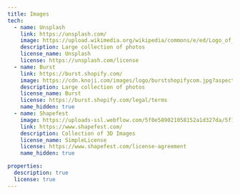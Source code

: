 ```yaml
---
title: Images
tech:
  - name: Unsplash
    link: https://unsplash.com/
    image: https://upload.wikimedia.org/wikipedia/commons/e/ed/Logo_of_Unsplash.svg
    description: Large collection of photos
    license_name: Unsplash
    license: https://unsplash.com/license
  - name: Burst
    link: https://burst.shopify.com/
    image: https://cdn.knoji.com/images/logo/burstshopifycom.jpg?aspect=center&snap=false&width=500&height=250
    description: Large collection of photos
    license_name: Burst
    license: https://burst.shopify.com/legal/terms
    name_hidden: true
  - name: Shapefest
    image: https://uploads-ssl.webflow.com/5f0e589021058152a1d327da/5f1343e99f64734a6f07e28c_Shapefest%20logo%202.png
    link: https://www.shapefest.com/
    description: Collection of 3D Images
    license_name: SimpleLicense
    license: https://www.shapefest.com/license-agreement
    name_hidden: true

properties:
  description: true
  license: true
---
```

